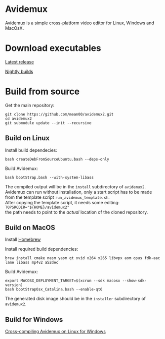 # Avidemux

Avidemux is a simple cross-platform video editor for Linux, Windows and MacOsX.

# Download executables

[Latest release](https://github.com/mean00/avidemux2/releases/latest)

[Nightly builds](https://www.avidemux.org/nightly/)

# Build from source

Get the main repository:
```
git clone https://github.com/mean00/avidemux2.git
cd avidemux2
git submodule update --init --recursive
```


## Build on Linux

Install build dependecies:
```
bash createDebFromSourceUbuntu.bash --deps-only
```

Build Avidemux:
```
bash bootStrap.bash --with-system-libass
```

The compiled output will be in the `install` subdirectory of `avidemux2`.  
Avidemux can run without installation, only a start script has to be made from the template script `run_avidemux_template.sh`.  
After copying the template script, it needs some editing:  
`TOPSRCDIR="${HOME}/avidemux2"`  
the path needs to point to the *actual* location of the cloned repository. 


## Build on MacOS

Install [Homebrew](https://github.com/Homebrew/brew)

Install required build dependencies:
```
brew install cmake nasm yasm qt xvid x264 x265 libvpx aom opus fdk-aac lame libass mp4v2 a52dec
```

Build Avidemux:
```
export MACOSX_DEPLOYMENT_TARGET=$(xcrun --sdk macosx --show-sdk-version)
bash bootStrapOsx_Catalina.bash --enable-qt6
```

The generated disk image should be  in the `installer` subdirectory of `avidemux2`.  


## Build for Windows

[Cross-compiling Avidemux on Linux for Windows](https://github.com/mean00/avidemux2/blob/master/cross-compiling.txt)
